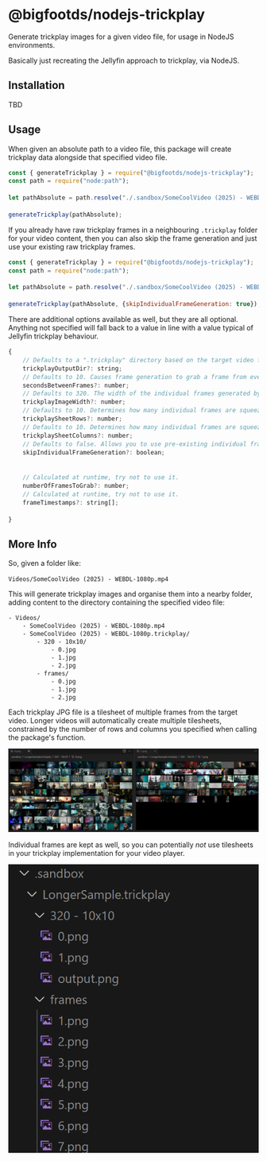 # @bigfootds/nodejs-trickplay

Generate trickplay images for a given video file, for usage in NodeJS environments.

Basically just recreating the Jellyfin approach to trickplay, via NodeJS.

## Installation

TBD

## Usage

When given an absolute path to a video file, this package will create trickplay data alongside that specified video file.

```js
const { generateTrickplay } = require("@bigfootds/nodejs-trickplay");
const path = require("node:path");

let pathAbsolute = path.resolve("./.sandbox/SomeCoolVideo (2025) - WEBDL-1080p.mkv");

generateTrickplay(pathAbsolute);
```

If you already have raw trickplay frames in a neighbouring `.trickplay` folder for your video content, then you can also skip the frame generation and just use your existing raw trickplay frames.

```js
const { generateTrickplay } = require("@bigfootds/nodejs-trickplay");
const path = require("node:path");

let pathAbsolute = path.resolve("./.sandbox/SomeCoolVideo (2025) - WEBDL-1080p.mkv");

generateTrickplay(pathAbsolute, {skipIndividualFrameGeneration: true});
```

There are additional options available as well, but they are all optional. Anything not specified will fall back to a value in line with a value typical of Jellyfin trickplay behaviour.

```js
{
	// Defaults to a ".trickplay" directory based on the target video file, neighbouring that file.
	trickplayOutputDir?: string;
	// Defaults to 10. Causes frame generation to grab a frame from every X seconds of the target video.
	secondsBetweenFrames?: number;
	// Defaults to 320. The width of the individual frames generated by the system. Works best when smaller than the target video width.
	trickplayImageWidth?: number;
	// Defaults to 10. Determines how many individual frames are squeezed into a single tilesheet.
	trickplaySheetRows?: number;
	// Defaults to 10. Determines how many individual frames are squeezed into a single tilesheet.
	trickplaySheetColumns?: number;
	// Defaults to false. Allows you to use pre-existing individual frames in the trickplayOutDir. Very handy for debugging!
	skipIndividualFrameGeneration?: boolean;


	// Calculated at runtime, try not to use it.
	numberOfFramesToGrab?: number;
	// Calculated at runtime, try not to use it.
	frameTimestamps?: string[];
	
}
```



## More Info

So, given a folder like: 

`Videos/SomeCoolVideo (2025) - WEBDL-1080p.mp4`

This will generate trickplay images and organise them into a nearby folder, adding content to the directory containing the specified video file:

```
- Videos/
	- SomeCoolVideo (2025) - WEBDL-1080p.mp4
	- SomeCoolVideo (2025) - WEBDL-1080p.trickplay/
		- 320 - 10x10/
			- 0.jpg
			- 1.jpg
			- 2.jpg
		- frames/
			- 0.jpg
			- 1.jpg
			- 2.jpg
```

Each trickplay JPG file is a tilesheet of multiple frames from the target video. Longer videos will automatically create multiple tilesheets, constrained by the number of rows and columns you specified when calling the package's function.

![Multiple tilesheets.](./docs/ArcaneBridgingTheRift-S01E01.png)

Individual frames are kept as well, so you can potentially _not_ use tilesheets in your trickplay implementation for your video player.

![Output file and folder structure example.](./docs/OutputExample.png)